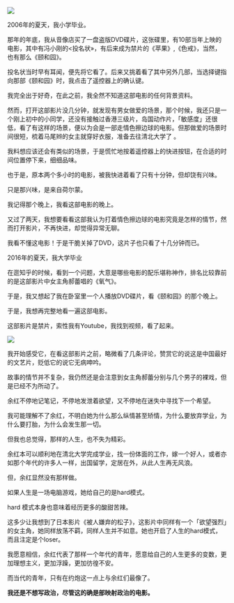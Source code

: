 ![](http://upload-images.jianshu.io/upload_images/48180-03707613f1d7d7f8.jpg?imageMogr2/auto-orient/strip%7CimageView2/2/w/1240)

2006年的夏天，我小学毕业。

那年的年底，我从音像店买了一盘盗版DVD碟片，这张碟里，有10部当年上映的电影，其中有冯小刚的<投名状»，有后来成为禁片的《苹果》,《色戒》，当然，也有那么《颐和园》。

投名状当时早有耳闻，便先将它看了。后来又挑着看了其中另外几部，当选择键指向那部《颐和园》时，我点击了遥控器上的确认键。

我完全出于好奇，在此之前，我全然不知道这部电影的任何背景资料。

然而，打开这部影片没几分钟，就发现有男女做爱的场景，那个时候，我还只是一个刚上初中的小同学，还没有接触过香港三级片，岛国动作片，「敏感度」还很低，看了有这样的场景，便以为会是一部走情色擦边球的电影。但那做爱的场景时间很短，梳着马尾辫的女主就穿好衣服，准备去往清北大学了 。

我料想应该还会有类似的场景，于是慌忙地按着遥控器上的快进按钮，在合适的时间位置停下来，细细品味。

也于是，原本两个多小时的电影，被我快进着看了只有十分钟，但却饶有兴味。

只是那兴味，是来自荷尔蒙。

我记得那个晚上，我看这部电影的晚上。

又过了两天，我想要看看这部我认为打着情色擦边球的电影究竟是怎样的情节，然而打开影片，不再快进，却觉得异常无聊。

我看不懂这电影！于是干脆关掉了DVD，这片子也只看了十几分钟而已。

2016年的夏天，我大学毕业

在逛知乎的时候，看到一个问题，大意是哪些电影的配乐堪称神作，排名比较靠前的是这部影片中女主角郝蕾唱的《氧气》。

于是，我又想起了我在卧室里一个人播放DVD碟片，看《颐和园》的那个晚上。

于是，我想再完整地看一遍这部电影。

这部影片是禁片，索性我有Youtube，我找到视频，看了起来。

![](http://upload-images.jianshu.io/upload_images/48180-ee8e3f819ddc2466.png?imageMogr2/auto-orient/strip%7CimageView2/2/w/1240)

我开始感受它，在看这部影片之前，略微看了几条评论，赞赏它的说这是中国最好的文艺片，贬低它的说它无病呻吟。

故事的情节并不复杂，我仍然还是会注意到女主角郝蕾分别与几个男子的裸戏，但是已经不为所动了。

余红不停地记笔记，不停地发泄着欲望，又不停地在迷失中寻找下一个希望。

我可能理解不了余红，不明白她为什么那么纵情甚至矫情，为什么要放弃学业，为什么要打胎，为什么会发生那一切。

但我也总觉得，那样的人生，也不失为精彩。

余红本可以顺利地在清北大学完成学业，找一份体面的工作，嫁一个好人，或者亦如那个年代的许多人一样，出国留学，定居在外，从此人生再无风浪。

但，余红显然没有那样做。

如果人生是一场电脑游戏，她给自己的是hard模式。

hard 模式本身也意味着经历更多的酸甜苦辣。

这多少让我想到了日本影片《被人嫌弃的松子》，这影片中同样有一个「欲望强烈」的女主角，她同样放荡不羁，同样人生并不如意。她也开启了人生的hard模式，而且注定是个loser。

我愿意相信，余红代表了那样一个年代的青年，愿意给自己的人生更多的变数，更加理想主义，更加浮躁，更加彷徨不安。

而当代的青年，只有在约炮这一点上与余红们最像了。

**我还是不想写政治，尽管这的确是部映射政治的电影。**

